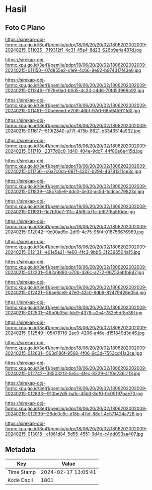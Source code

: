# Hasil

## Foto C Plano

https://sirekap-obj-formc.kpu.go.id/3e41/pemilu/pdpr/18/06/20/20/02/1806202002009-20240215-011035--719312f1-4c31-45a4-8d23-626b9e4a487d.jpg

https://sirekap-obj-formc.kpu.go.id/3e41/pemilu/pdpr/18/06/20/20/02/1806202002009-20240215-011150--07d855e2-c1e9-4c66-9e92-b974317f43e0.jpg

https://sirekap-obj-formc.kpu.go.id/3e41/pemilu/pdpr/18/06/20/20/02/1806202002009-20240215-011346--f976e0ad-b0d5-4c24-a4d6-70fd53969b92.jpg

https://sirekap-obj-formc.kpu.go.id/3e41/pemilu/pdpr/18/06/20/20/02/1806202002009-20240215-011451--20beeeed-e208-46bf-97e1-68b945911fd0.jpg

https://sirekap-obj-formc.kpu.go.id/3e41/pemilu/pdpr/18/06/20/20/02/1806202002009-20240215-011617--519f2840-a77f-475b-8621-b3343514a932.jpg

https://sirekap-obj-formc.kpu.go.id/3e41/pemilu/pdpr/18/06/20/20/02/1806202002009-20240215-011710--2377d0c0-1d40-404e-9dc7-44f80e6e415d.jpg

https://sirekap-obj-formc.kpu.go.id/3e41/pemilu/pdpr/18/06/20/20/02/1806202002009-20240215-011756--c6a7c0cb-697f-4307-b294-46781311ce3c.jpg

https://sirekap-obj-formc.kpu.go.id/3e41/pemilu/pdpr/18/06/20/20/02/1806202002009-20240215-011839--48c7a5e9-4dc0-4e33-ac5d-1cdcbc79823d.jpg

https://sirekap-obj-formc.kpu.go.id/3e41/pemilu/pdpr/18/06/20/20/02/1806202002009-20240215-011931--1c7bf0d7-111c-45f8-b71c-b6f7f6a5f0de.jpg

https://sirekap-obj-formc.kpu.go.id/3e41/pemilu/pdpr/18/06/20/20/02/1806202002009-20240215-012042--9c00ad9e-2df9-4c75-95f4-018756676969.jpg

https://sirekap-obj-formc.kpu.go.id/3e41/pemilu/pdpr/18/06/20/20/02/1806202002009-20240215-012131--e01e5e21-4e60-4fc3-9bb5-3f2396504a15.jpg

https://sirekap-obj-formc.kpu.go.id/3e41/pemilu/pdpr/18/06/20/20/02/1806202002009-20240215-012231--582a9890-a70b-436c-a272-06753ebfb847.jpg

https://sirekap-obj-formc.kpu.go.id/3e41/pemilu/pdpr/18/06/20/20/02/1806202002009-20240215-012421--56ae6ce8-47e0-42c0-9db6-82479426e05d.jpg

https://sirekap-obj-formc.kpu.go.id/3e41/pemilu/pdpr/18/06/20/20/02/1806202002009-20240215-012501--49b0b35d-fdc9-4379-a2e4-782e5df8e39f.jpg

https://sirekap-obj-formc.kpu.go.id/3e41/pemilu/pdpr/18/06/20/20/02/1806202002009-20240215-012549--054787f8-2ac0-4206-a46e-d151849d3d46.jpg

https://sirekap-obj-formc.kpu.go.id/3e41/pemilu/pdpr/18/06/20/20/02/1806202002009-20240215-012631--563d186f-9568-4f06-9c3d-7553cd41a3ce.jpg

https://sirekap-obj-formc.kpu.go.id/3e41/pemilu/pdpr/18/06/20/20/02/1806202002009-20240215-012742--385032f3-5e5c-4fec-8329-41f0e236c1f8.jpg

https://sirekap-obj-formc.kpu.go.id/3e41/pemilu/pdpr/18/06/20/20/02/1806202002009-20240215-012833--910be2d5-ba1c-45b0-8df0-0c05197bae70.jpg

https://sirekap-obj-formc.kpu.go.id/3e41/pemilu/pdpr/18/06/20/20/02/1806202002009-20240215-012939--26dc0c9c-d18b-47ef-88cf-4c571424a728.jpg

https://sirekap-obj-formc.kpu.go.id/3e41/pemilu/pdpr/18/06/20/20/02/1806202002009-20240215-013018--cf861d84-5d55-4551-9d4d-c4dd093aa407.jpg


## Metadata

| Key        | Value               |
| ---------- | ------------------- |
| Time Stamp | 2024-02-17 13:05:41 |
| Kode Dapil | 1801                |



